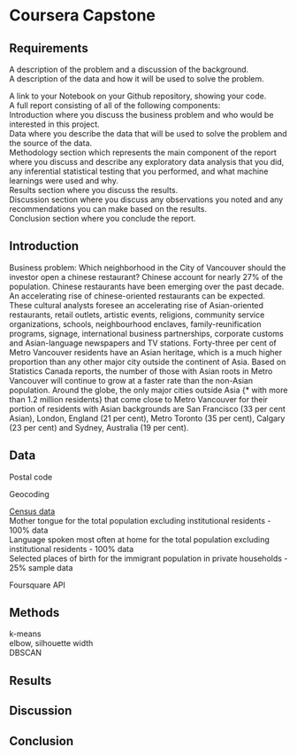 # Coursera Capstone
## Requirements
A description of the problem and a discussion of the background.    
A description of the data and how it will be used to solve the problem.    

A link to your Notebook on your Github repository, showing your code.   
A full report consisting of all of the following components:    
Introduction where you discuss the business problem and who would be interested in this project.    
Data where you describe the data that will be used to solve the problem and the source of the data.   
Methodology section which represents the main component of the report where you discuss and describe any exploratory data analysis that you did, any inferential statistical testing that you performed, and what machine learnings were used and why.    
Results section where you discuss the results.    
Discussion section where you discuss any observations you noted and any recommendations you can make based on the results.    
Conclusion section where you conclude the report.   
## Introduction
Business problem: Which neighborhood in the City of Vancouver should the investor open a chinese restaurant?
Chinese account for nearly 27% of the population. Chinese restaurants have been emerging over the past decade. 
An accelerating rise of chinese-oriented restaurants can be expected. 
These cultural analysts foresee an accelerating rise of Asian-oriented restaurants, retail outlets, artistic events, religions, community service organizations, schools, neighbourhood enclaves, family-reunification programs, signage, international business partnerships, corporate customs and Asian-language newspapers and TV stations.
Forty-three per cent of Metro Vancouver residents have an Asian heritage, which is a much higher proportion than any other major city outside the continent of Asia.
Based on Statistics Canada reports, the number of those with Asian roots in Metro Vancouver will continue to grow at a faster rate than the non-Asian population.
Around the globe, the only major cities outside Asia {* with more than 1.2 million residents} that come close to Metro Vancouver for their portion of residents with Asian backgrounds are San Francisco (33 per cent Asian), London, England (21 per cent), Metro Toronto (35 per cent), Calgary (23 per cent) and Sydney, Australia (19 per cent).
## Data
Postal code   

Geocoding   

[Census data](https://data.vancouver.ca/datacatalogue/censusLocalAreaProfiles2016.htm)    
Mother tongue for the total population excluding institutional residents - 100% data    
Language spoken most often at home for the total population excluding institutional residents - 100% data   
Selected places of birth for the immigrant population in private households - 25% sample data   

Foursquare API




## Methods
k-means   
elbow, silhouette width   
DBSCAN

## Results

## Discussion

## Conclusion


